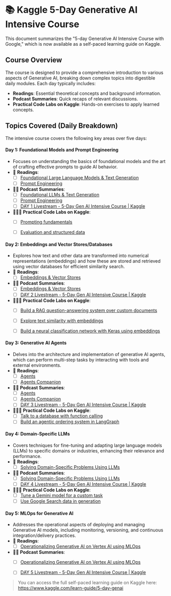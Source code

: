 # 📚 Kaggle 5-Day Generative AI Intensive Course
This document summarizes the "5-day Generative AI Intensive Course with Google," which is now available as a self-paced learning guide on Kaggle.

## Course Overview
The course is designed to provide a comprehensive introduction to various aspects of Generative AI, breaking down complex topics into digestible daily modules. Each day typically includes:

- **Readings**: Essential theoretical concepts and background information.
- **Podcast Summaries**: Quick recaps of relevant discussions.
- **Practical Code Labs on Kaggle**: Hands-on exercises to apply learned concepts.

## Topics Covered (Daily Breakdown)
The intensive course covers the following key areas over five days:


#### Day 1: Foundational Models and Prompt Engineering
- Focuses on understanding the basics of foundational models and the art of crafting effective prompts to guide AI behavior.
- 👀 **Readings**:
  - [ ]   [Foundational Large Language Models & Text Generation](https://www.kaggle.com/whitepaper-foundational-llm-and-text-generation)
  - [ ]   [Prompt Engineering](https://www.kaggle.com/whitepaper-prompt-engineering)
- 👂🏻 **Podcast Summaries**:
  - [ ] [Foundational LLMs & Text Generation](https://youtu.be/Na3O4Pkbp-U?si=xC7WldnyK4d5H0mO)
  - [ ] [Prompt Engineering](https://www.youtube.com/watch?v=CFtX0ZyLSAY&list=PLqFaTIg4myu_yKJpvF8WE2JfaG5kGuvoE&index=3)
  - [ ] [DAY 1 Livestream - 5-Day Gen AI Intensive Course | Kaggle](https://www.youtube.com/watch?v=WpIfAeCIFc0&list=PLqFaTIg4myu-lbBTrUpoQQIzZZxvrOaP5&index=2)
- 👩🏻‍💻 **Practical Code Labs on Kaggle**:
  - [ ] [Prompting fundamentals](https://www.kaggle.com/code/markishere/day-1-prompting)
  - [ ] [Evaluation and structured data](https://www.kaggle.com/code/markishere/day-1-evaluation-and-structured-output)

  
#### Day 2: Embeddings and Vector Stores/Databases
- Explores how text and other data are transformed into numerical representations (embeddings) and how these are stored and retrieved using vector databases for efficient similarity search.
- 👀 **Readings**:
  - [ ] [Embeddings & Vector Stores](https://www.kaggle.com/whitepaper-embeddings-and-vector-stores?_gl=1*1ufs1oc*_ga*NDUyMDcyODQzLjE3MDExNzI3MjM.*_ga_T7QHS60L4Q*czE3NDk2NjM5NDEkbzUzJGcxJHQxNzQ5NjcwNDA2JGo0OCRsMCRoMA..) 
- 👂🏻 **Podcast Summaries**:
  - [ ] [Embeddings & Vector Stores](https://www.youtube.com/watch?v=xCAVsst6WJ8&list=PLqFaTIg4myu_yKJpvF8WE2JfaG5kGuvoE&index=4)
  - [ ] [DAY 2 Livestream - 5-Day Gen AI Intensive Course | Kaggle](https://www.youtube.com/watch?v=AjpjCHdIINU&list=PLqFaTIg4myu-lbBTrUpoQQIzZZxvrOaP5&index=2)
- 👩🏻‍💻 **Practical Code Labs on Kaggle**:
  - [ ] [Build a RAG question-answering system over custom documents](https://www.kaggle.com/code/markishere/day-2-document-q-a-with-rag)
  - [ ] [Explore text similarity with embeddings](https://www.kaggle.com/code/markishere/day-2-embeddings-and-similarity-scores)
  - [ ] [Build a neural classification network with Keras using embeddings](https://www.kaggle.com/code/markishere/day-2-classifying-embeddings-with-keras)
 
        
#### Day 3: Generative AI Agents
- Delves into the architecture and implementation of generative AI agents, which can perform multi-step tasks by interacting with tools and external environments.
- 👀 **Readings**:
  - [ ] [Agents](https://www.kaggle.com/whitepaper-agents)
  - [ ] [Agents Companion](https://www.kaggle.com/whitepaper-agent-companion)
- 👂🏻 **Podcast Summaries**:
  - [ ] [Agents](https://www.youtube.com/watch?v=D3Kaqz7VW28&list=PLqFaTIg4myu_yKJpvF8WE2JfaG5kGuvoE&index=5)
  - [ ] [Agents Companion](https://www.youtube.com/watch?v=7rbSwt-7odQ&list=PLqFaTIg4myu_yKJpvF8WE2JfaG5kGuvoE&index=6)
  - [ ] [DAY 3 Livestream - 5-Day Gen AI Intensive Course | Kaggle](https://www.youtube.com/watch?v=g6MVIEzFTjY&list=PLqFaTIg4myu-lbBTrUpoQQIzZZxvrOaP5&index=3)
- 👩🏻‍💻 **Practical Code Labs on Kaggle**:
  - [ ] [Talk to a database with function calling](https://www.kaggle.com/code/markishere/day-3-function-calling-with-the-gemini-api)
  - [ ] [Build an agentic ordering system in LangGraph](https://www.kaggle.com/code/markishere/day-3-building-an-agent-with-langgraph/)
      
#### Day 4: Domain-Specific LLMs
- Covers techniques for fine-tuning and adapting large language models (LLMs) to specific domains or industries, enhancing their relevance and performance.
- 👀 **Readings**:
  - [ ] [Solving Domain-Specific Problems Using LLMs](https://www.kaggle.com/whitepaper-solving-domains-specific-problems-using-llms)
- 👂🏻 **Podcast Summaries**:
  - [ ] [Solving Domain-Specific Problems Using LLMs](https://www.youtube.com/watch?v=MWqspvVvNzA&list=PLqFaTIg4myu_yKJpvF8WE2JfaG5kGuvoE&index=7)
  - [ ] [DAY 4 Livestream - 5-Day Gen AI Intensive Course | Kaggle](https://www.youtube.com/watch?v=AN2tpHi26OE&list=PLqFaTIg4myu-lbBTrUpoQQIzZZxvrOaP5&index=4)
- 👩🏻‍💻 **Practical Code Labs on Kaggle**:
  - [ ] [Tune a Gemini model for a custom task]()
  - [ ] [Use Google Search data in generation]()

#### Day 5: MLOps for Generative AI
- Addresses the operational aspects of deploying and managing Generative AI models, including monitoring, versioning, and continuous integration/delivery practices.
- 👀 **Readings**:
  - [ ] [Operationalizing Generative AI on Vertex AI using MLOps](https://www.kaggle.com/whitepaper-operationalizing-generative-ai-on-vertex-ai-using-mlops)
- 👂🏻 **Podcast Summaries**:
  - [ ] [Operationalizing Generative AI on Vertex AI using MLOps](https://www.youtube.com/watch?v=Hbk8UXavHrk&list=PLqFaTIg4myu_yKJpvF8WE2JfaG5kGuvoE&index=8)
  - [ ] [DAY 5 Livestream - 5-Day Gen AI Intensive Course | Kaggle](https://www.youtube.com/watch?v=eZ-8UQ_t4YM&list=PLqFaTIg4myu-lbBTrUpoQQIzZZxvrOaP5&index=5)

 
    
> You can access the full self-paced learning guide on Kaggle here: https://www.kaggle.com/learn-guide/5-day-genai
